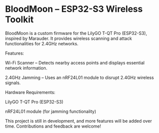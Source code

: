 # BloodMoon – ESP32-S3 Wireless Toolkit

BloodMoon is a custom firmware for the LilyGO T-QT Pro (ESP32-S3), inspired by Marauder. It provides wireless scanning and attack functionalities for 2.4GHz networks.

Features:

Wi-Fi Scanner – Detects nearby access points and displays essential network information.

2.4GHz Jamming – Uses an nRF24L01 module to disrupt 2.4GHz wireless signals.


Hardware Requirements:

LilyGO T-QT Pro (ESP32-S3)

nRF24L01 module (for jamming functionality)


This project is still in development, and more features will be added over time. Contributions and feedback are welcome! 